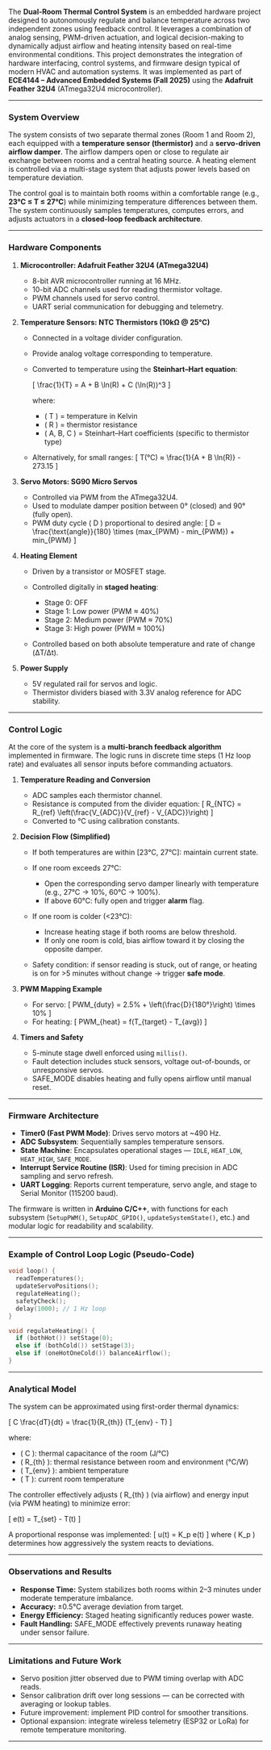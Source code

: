 The **Dual-Room Thermal Control System** is an embedded hardware project designed to autonomously regulate and balance temperature across two independent zones using feedback control. It leverages a combination of analog sensing, PWM-driven actuation, and logical decision-making to dynamically adjust airflow and heating intensity based on real-time environmental conditions. This project demonstrates the integration of hardware interfacing, control systems, and firmware design typical of modern HVAC and automation systems. It was implemented as part of **ECE4144 – Advanced Embedded Systems (Fall 2025)** using the **Adafruit Feather 32U4** (ATmega32U4 microcontroller).

---

### System Overview

The system consists of two separate thermal zones (Room 1 and Room 2), each equipped with a **temperature sensor (thermistor)** and a **servo-driven airflow damper**. The airflow dampers open or close to regulate air exchange between rooms and a central heating source. A heating element is controlled via a multi-stage system that adjusts power levels based on temperature deviation.

The control goal is to maintain both rooms within a comfortable range (e.g., **23°C ≤ T ≤ 27°C**) while minimizing temperature differences between them. The system continuously samples temperatures, computes errors, and adjusts actuators in a **closed-loop feedback architecture**.

---

### Hardware Components

1. **Microcontroller: Adafruit Feather 32U4 (ATmega32U4)**

   * 8-bit AVR microcontroller running at 16 MHz.
   * 10-bit ADC channels used for reading thermistor voltage.
   * PWM channels used for servo control.
   * UART serial communication for debugging and telemetry.

2. **Temperature Sensors: NTC Thermistors (10kΩ @ 25°C)**

   * Connected in a voltage divider configuration.

   * Provide analog voltage corresponding to temperature.

   * Converted to temperature using the **Steinhart–Hart equation**:

     [
     \frac{1}{T} = A + B \ln(R) + C (\ln(R))^3
     ]

     where:

     * ( T ) = temperature in Kelvin
     * ( R ) = thermistor resistance
     * ( A, B, C ) = Steinhart–Hart coefficients (specific to thermistor type)

   * Alternatively, for small ranges:
     [
     T(°C) ≈ \frac{1}{A + B \ln(R)} - 273.15
     ]

3. **Servo Motors: SG90 Micro Servos**

   * Controlled via PWM from the ATmega32U4.
   * Used to modulate damper position between 0° (closed) and 90° (fully open).
   * PWM duty cycle ( D ) proportional to desired angle:
     [
     D = \frac{\text{angle}}{180} \times (max_{PWM} - min_{PWM}) + min_{PWM}
     ]

4. **Heating Element**

   * Driven by a transistor or MOSFET stage.
   * Controlled digitally in **staged heating**:

     * Stage 0: OFF
     * Stage 1: Low power (PWM ≈ 40%)
     * Stage 2: Medium power (PWM ≈ 70%)
     * Stage 3: High power (PWM ≈ 100%)
   * Controlled based on both absolute temperature and rate of change (ΔT/Δt).

5. **Power Supply**

   * 5V regulated rail for servos and logic.
   * Thermistor dividers biased with 3.3V analog reference for ADC stability.

---

### Control Logic

At the core of the system is a **multi-branch feedback algorithm** implemented in firmware. The logic runs in discrete time steps (1 Hz loop rate) and evaluates all sensor inputs before commanding actuators.

1. **Temperature Reading and Conversion**

   * ADC samples each thermistor channel.
   * Resistance is computed from the divider equation:
     [
     R_{NTC} = R_{ref} \left(\frac{V_{ADC}}{V_{ref} - V_{ADC}}\right)
     ]
   * Converted to °C using calibration constants.

2. **Decision Flow (Simplified)**

   * If both temperatures are within [23°C, 27°C]: maintain current state.
   * If one room exceeds 27°C:

     * Open the corresponding servo damper linearly with temperature (e.g., 27°C → 10%, 60°C → 100%).
     * If above 60°C: fully open and trigger **alarm** flag.
   * If one room is colder (<23°C):

     * Increase heating stage if both rooms are below threshold.
     * If only one room is cold, bias airflow toward it by closing the opposite damper.
   * Safety condition: if sensor reading is stuck, out of range, or heating is on for >5 minutes without change → trigger **safe mode**.

3. **PWM Mapping Example**

   * For servo:
     [
     PWM_{duty} = 2.5% + \left(\frac{D}{180°}\right) \times 10%
     ]
   * For heating:
     [
     PWM_{heat} = f(T_{target} - T_{avg})
     ]

4. **Timers and Safety**

   * 5-minute stage dwell enforced using `millis()`.
   * Fault detection includes stuck sensors, voltage out-of-bounds, or unresponsive servos.
   * SAFE_MODE disables heating and fully opens airflow until manual reset.

---

### Firmware Architecture

* **Timer0 (Fast PWM Mode)**: Drives servo motors at ~490 Hz.
* **ADC Subsystem**: Sequentially samples temperature sensors.
* **State Machine**: Encapsulates operational stages — `IDLE`, `HEAT_LOW`, `HEAT_HIGH`, `SAFE_MODE`.
* **Interrupt Service Routine (ISR)**: Used for timing precision in ADC sampling and servo refresh.
* **UART Logging**: Reports current temperature, servo angle, and stage to Serial Monitor (115200 baud).

The firmware is written in **Arduino C/C++**, with functions for each subsystem (`SetupPWM()`, `SetupADC_GPIO()`, `updateSystemState()`, etc.) and modular logic for readability and scalability.

---

### Example of Control Loop Logic (Pseudo-Code)

```c
void loop() {
  readTemperatures();
  updateServoPositions();
  regulateHeating();
  safetyCheck();
  delay(1000); // 1 Hz loop
}

void regulateHeating() {
  if (bothHot()) setStage(0);
  else if (bothCold()) setStage(3);
  else if (oneHotOneCold()) balanceAirflow();
}
```

---

### Analytical Model

The system can be approximated using first-order thermal dynamics:

[
C \frac{dT}{dt} = \frac{1}{R_{th}} (T_{env} - T)
]

where:

* ( C ): thermal capacitance of the room (J/°C)
* ( R_{th} ): thermal resistance between room and environment (°C/W)
* ( T_{env} ): ambient temperature
* ( T ): current room temperature

The controller effectively adjusts ( R_{th} ) (via airflow) and energy input (via PWM heating) to minimize error:

[
e(t) = T_{set} - T(t)
]

A proportional response was implemented:
[
u(t) = K_p e(t)
]
where ( K_p ) determines how aggressively the system reacts to deviations.

---

### Observations and Results

* **Response Time:** System stabilizes both rooms within 2–3 minutes under moderate temperature imbalance.
* **Accuracy:** ±0.5°C average deviation from target.
* **Energy Efficiency:** Staged heating significantly reduces power waste.
* **Fault Handling:** SAFE_MODE effectively prevents runaway heating under sensor failure.

---

### Limitations and Future Work

* Servo position jitter observed due to PWM timing overlap with ADC reads.
* Sensor calibration drift over long sessions — can be corrected with averaging or lookup tables.
* Future improvement: implement PID control for smoother transitions.
* Optional expansion: integrate wireless telemetry (ESP32 or LoRa) for remote temperature monitoring.

---


